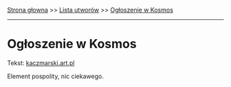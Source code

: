 [Strona głowna](../index.md) >> [Lista utworów](../list.md) >> [Ogłoszenie w Kosmos](383.md)

---

# Ogłoszenie w Kosmos

Tekst: [kaczmarski.art.pl](https://www.kaczmarski.art.pl/tworczosc/wiersze/ogloszenie-w-kosmos/)

Element pospolity, nic ciekawego.